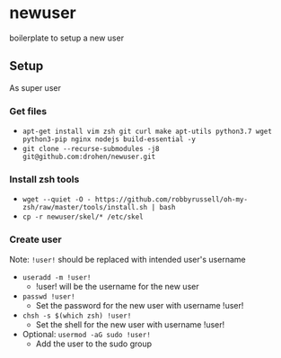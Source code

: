 # newuser
boilerplate to setup a new user

## Setup

As super user

### Get files

- `apt-get install vim zsh git curl make apt-utils python3.7 wget python3-pip nginx nodejs build-essential -y`
- `git clone --recurse-submodules -j8 git@github.com:drohen/newuser.git`

### Install zsh tools

- `wget --quiet -O - https://github.com/robbyrussell/oh-my-zsh/raw/master/tools/install.sh | bash`
- `cp -r newuser/skel/* /etc/skel`

### Create user

Note: `!user!` should be replaced with intended user's username

- `useradd -m !user!`
  - !user! will be the username for the new user
- `passwd !user!`
  - Set the password for the new user with username !user!
- `chsh -s $(which zsh) !user!`
  - Set the shell for the new user with username !user!
- Optional: `usermod -aG sudo !user!`
  - Add the user to the sudo group
